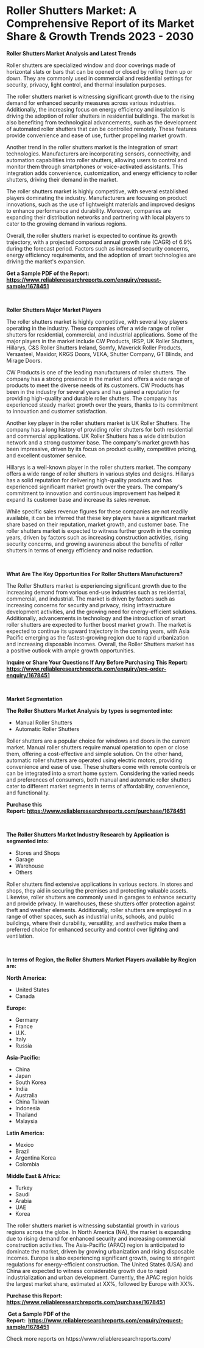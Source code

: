 <p><h1>Roller Shutters Market: A Comprehensive Report of its Market Share & Growth Trends 2023 - 2030</h1></p><p><strong>Roller Shutters Market Analysis and Latest Trends</strong></p>
<p><p>Roller shutters are specialized window and door coverings made of horizontal slats or bars that can be opened or closed by rolling them up or down. They are commonly used in commercial and residential settings for security, privacy, light control, and thermal insulation purposes.</p><p>The roller shutters market is witnessing significant growth due to the rising demand for enhanced security measures across various industries. Additionally, the increasing focus on energy efficiency and insulation is driving the adoption of roller shutters in residential buildings. The market is also benefiting from technological advancements, such as the development of automated roller shutters that can be controlled remotely. These features provide convenience and ease of use, further propelling market growth.</p><p>Another trend in the roller shutters market is the integration of smart technologies. Manufacturers are incorporating sensors, connectivity, and automation capabilities into roller shutters, allowing users to control and monitor them through smartphones or voice-activated assistants. This integration adds convenience, customization, and energy efficiency to roller shutters, driving their demand in the market.</p><p>The roller shutters market is highly competitive, with several established players dominating the industry. Manufacturers are focusing on product innovations, such as the use of lightweight materials and improved designs to enhance performance and durability. Moreover, companies are expanding their distribution networks and partnering with local players to cater to the growing demand in various regions.</p><p>Overall, the roller shutters market is expected to continue its growth trajectory, with a projected compound annual growth rate (CAGR) of 6.9% during the forecast period. Factors such as increased security concerns, energy efficiency requirements, and the adoption of smart technologies are driving the market's expansion.</p></p>
<p><strong>Get a Sample PDF of the Report:&nbsp; <a href="https://www.reliableresearchreports.com/enquiry/request-sample/1678451">https://www.reliableresearchreports.com/enquiry/request-sample/1678451</a></strong></p>
<p>&nbsp;</p>
<p><strong>Roller Shutters Major Market Players</strong></p>
<p><p>The roller shutters market is highly competitive, with several key players operating in the industry. These companies offer a wide range of roller shutters for residential, commercial, and industrial applications. Some of the major players in the market include CW Products, IRSP, UK Roller Shutters, Hillarys, C&S Roller Shutters Ireland, Somfy, Maverick Roller Products, Versasteel, Maxidor, KRGS Doors, VEKA, Shutter Company, GT Blinds, and Mirage Doors.</p><p>CW Products is one of the leading manufacturers of roller shutters. The company has a strong presence in the market and offers a wide range of products to meet the diverse needs of its customers. CW Products has been in the industry for several years and has gained a reputation for providing high-quality and durable roller shutters. The company has experienced steady market growth over the years, thanks to its commitment to innovation and customer satisfaction.</p><p>Another key player in the roller shutters market is UK Roller Shutters. The company has a long history of providing roller shutters for both residential and commercial applications. UK Roller Shutters has a wide distribution network and a strong customer base. The company's market growth has been impressive, driven by its focus on product quality, competitive pricing, and excellent customer service.</p><p>Hillarys is a well-known player in the roller shutters market. The company offers a wide range of roller shutters in various styles and designs. Hillarys has a solid reputation for delivering high-quality products and has experienced significant market growth over the years. The company's commitment to innovation and continuous improvement has helped it expand its customer base and increase its sales revenue.</p><p>While specific sales revenue figures for these companies are not readily available, it can be inferred that these key players have a significant market share based on their reputation, market growth, and customer base. The roller shutters market is expected to witness further growth in the coming years, driven by factors such as increasing construction activities, rising security concerns, and growing awareness about the benefits of roller shutters in terms of energy efficiency and noise reduction.</p></p>
<p>&nbsp;</p>
<p><strong>What Are The Key Opportunities For Roller Shutters Manufacturers?</strong></p>
<p><p>The Roller Shutters market is experiencing significant growth due to the increasing demand from various end-use industries such as residential, commercial, and industrial. The market is driven by factors such as increasing concerns for security and privacy, rising infrastructure development activities, and the growing need for energy-efficient solutions. Additionally, advancements in technology and the introduction of smart roller shutters are expected to further boost market growth. The market is expected to continue its upward trajectory in the coming years, with Asia Pacific emerging as the fastest-growing region due to rapid urbanization and increasing disposable incomes. Overall, the Roller Shutters market has a positive outlook with ample growth opportunities.</p></p>
<p><strong>Inquire or Share Your Questions If Any Before Purchasing This Report: <a href="https://www.reliableresearchreports.com/enquiry/pre-order-enquiry/1678451">https://www.reliableresearchreports.com/enquiry/pre-order-enquiry/1678451</a></strong></p>
<p>&nbsp;</p>
<p><strong>Market Segmentation</strong></p>
<p><strong>The Roller Shutters Market Analysis by types is segmented into:</strong></p>
<p><ul><li>Manual Roller Shutters</li><li>Automatic Roller Shutters</li></ul></p>
<p><p>Roller shutters are a popular choice for windows and doors in the current market. Manual roller shutters require manual operation to open or close them, offering a cost-effective and simple solution. On the other hand, automatic roller shutters are operated using electric motors, providing convenience and ease of use. These shutters come with remote controls or can be integrated into a smart home system. Considering the varied needs and preferences of consumers, both manual and automatic roller shutters cater to different market segments in terms of affordability, convenience, and functionality.</p></p>
<p><strong>Purchase this Report:&nbsp;<a href="https://www.reliableresearchreports.com/purchase/1678451">https://www.reliableresearchreports.com/purchase/1678451</a></strong></p>
<p>&nbsp;</p>
<p><strong>The Roller Shutters Market Industry Research by Application is segmented into:</strong></p>
<p><ul><li>Stores and Shops</li><li>Garage</li><li>Warehouse</li><li>Others</li></ul></p>
<p><p>Roller shutters find extensive applications in various sectors. In stores and shops, they aid in securing the premises and protecting valuable assets. Likewise, roller shutters are commonly used in garages to enhance security and provide privacy. In warehouses, these shutters offer protection against theft and weather elements. Additionally, roller shutters are employed in a range of other spaces, such as industrial units, schools, and public buildings, where their durability, versatility, and aesthetics make them a preferred choice for enhanced security and control over lighting and ventilation.</p></p>
<p>&nbsp;</p>
<p><strong>In terms of Region, the Roller Shutters Market Players available by Region are:</strong></p>
<p>
    <p> <strong> North America: </strong>
        <ul>
            <li>United States</li>
            <li>Canada</li>
        </ul>
        </p> 
    <p> <strong> Europe: </strong>
        <ul>
            <li>Germany</li>
            <li>France</li>
            <li>U.K.</li>
            <li>Italy</li>
            <li>Russia</li>
        </ul>
        </p> 
    <p> <strong> Asia-Pacific: </strong>
        <ul>
            <li>China</li>
            <li>Japan</li>
            <li>South Korea</li>
            <li>India</li>
            <li>Australia</li>
            <li>China Taiwan</li>
            <li>Indonesia</li>
            <li>Thailand</li>
            <li>Malaysia</li>
        </ul>
        </p> 
    <p> <strong> Latin America: </strong>
        <ul>
            <li>Mexico</li>
            <li>Brazil</li>
            <li>Argentina Korea</li>
            <li>Colombia</li>
        </ul>
        </p> 
    <p> <strong> Middle East & Africa: </strong>
        <ul>
            <li>Turkey</li>
            <li>Saudi</li>
            <li>Arabia</li>
            <li>UAE</li>
            <li>Korea</li>
        </ul>
    </p>
    </p>
<p><p>The roller shutters market is witnessing substantial growth in various regions across the globe. In North America (NA), the market is expanding due to rising demand for enhanced security and increasing commercial construction activities. The Asia-Pacific (APAC) region is anticipated to dominate the market, driven by growing urbanization and rising disposable incomes. Europe is also experiencing significant growth, owing to stringent regulations for energy-efficient construction. The United States (USA) and China are expected to witness considerable growth due to rapid industrialization and urban development. Currently, the APAC region holds the largest market share, estimated at XX%, followed by Europe with XX%.</p></p>
<p><strong>Purchase this Report: <a href="https://www.reliableresearchreports.com/purchase/1678451">https://www.reliableresearchreports.com/purchase/1678451</a></strong></p>
<p>&nbsp;<strong>Get a Sample PDF of the Report:&nbsp;&nbsp;<a href="https://www.reliableresearchreports.com/enquiry/request-sample/1678451">https://www.reliableresearchreports.com/enquiry/request-sample/1678451</a></strong></p>
<p><strong></strong></p>
<p>Check more reports on https://www.reliableresearchreports.com/</p>